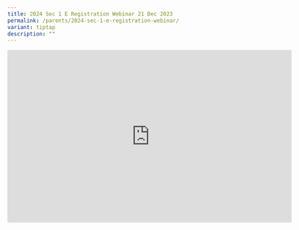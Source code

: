 ```yaml
---
title: 2024 Sec 1 E Registration Webinar 21 Dec 2023
permalink: /parents/2024-sec-1-e-registration-webinar/
variant: tiptap
description: ""
---
```

<div class="iframe-wrapper"><iframe height="389" width="640" allowfullscreen="true" frameborder="0" src="https://docs.google.com/presentation/d/e/2PACX-1vQ80xTfRNNdk-PSow_DNtzqifvIiDs7Kdw0BBeDW8mCiGQywUv8zCRtsVE_eXfMPA/embed?start=true&amp;loop=true&amp;delayms=5000"></iframe></div><p></p>